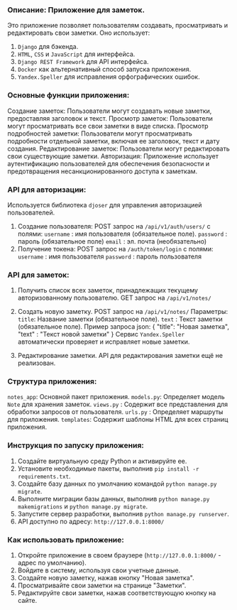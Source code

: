 ### Описание: Приложение для заметок. 
Это приложение позволяет пользователям создавать, просматривать и редактировать свои заметки.
Оно использует:
1. `Django` для бэкенда.
2. `HTML`, `CSS` и `JavaScript` для интерфейса.
3. `Django REST Framework` для API интерфейса.
4. `Docker` как альтернативный способ запуска приложения.
5. `Yandex.Speller` для исправления орфографических ошибок.


### Основные функции приложения:
 Создание заметок: Пользователи могут создавать новые заметки, предоставляя заголовок и текст.
 Просмотр заметок: Пользователи могут просматривать все свои заметки в виде списка.
 Просмотр подробностей заметки: Пользователи могут просматривать подробности отдельной заметки, включая ее заголовок, текст и дату создания.
 Редактирование заметок: Пользователи могут редактировать свои существующие заметки.
 Авторизация: Приложение использует аутентификацию пользователей для обеспечения безопасности и предотвращения несанкционированного доступа к заметкам.


### API для авторизации:
Используется библиотека `djoser` для управления авторизацией пользователей.
1. Создание пользователя:
    POST запрос на `/api/v1/auth/users/` c полями:
        `username` : имя пользователя (обязательное поле).
        `password` : пароль (обязательное поле)
        `email`    : эл. почта (необязательно)
2. Получение токена:
    POST запрос на `/auth/token/login` с полями:
        `username` : имя пользователя
        `password` : пароль пользователя


### API для заметок:
1. Получить список всех заметок, принадлежащих текущему авторизованному пользователю.
    GET запрос на `/api/v1/notes/`

2. Создать новую заметку.
    POST запрос на `/api/v1/notes/`
    Параметры:
        `title`: Название заметки (обязательное поле).
        `text` : Текст заметки (обязательное поле).
    Пример запроса json:
        {
           "title": "Новая заметка",
           "text" : "Текст новой заметки"
        }
    Сервис `Yandex.Speller` автоматически проверяет и исправляет новые заметки.

3. Редактирование заметки.
    API для редактирования заметки ещё не реализован.


### Структура приложения:
 `notes_app`: Основной пакет приложения.
 `models.py`: Определяет модель `Note` для хранения заметок.
 `views.py` : Содержит все представления для обработки запросов от пользователя.
 `urls.py`  : Определяет маршруты для приложения.
 `templates`: Содержит шаблоны HTML для всех страниц приложения.


### Инструкция по запуску приложения:
1. Создайте виртуальную среду Python и активируйте ее.
2. Установите необходимые пакеты, выполнив `pip install -r requirements.txt`.
3. Создайте базу данных по умолчанию командой `python manage.py migrate`.
4. Выполните миграции базы данных, выполнив `python manage.py makemigrations` и `python manage.py migrate`.
5. Запустите сервер разработки, выполнив `python manage.py runserver`.
6. API доступно по адресу: `http://127.0.0.1:8000/`


### Как использовать приложение:
1. Откройте приложение в своем браузере (`http://127.0.0.1:8000/` - адрес по умолчанию).
2. Войдите в систему, используя свои учетные данные.
3. Создайте новую заметку, нажав кнопку "Новая заметка".
4. Просматривайте свои заметки на странице "Заметки".
5. Редактируйте свои заметки, нажав соответствующую кнопку на сайте.